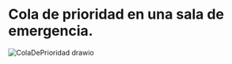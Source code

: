 # Cola de prioridad en una sala de emergencia.

![ColaDePrioridad drawio](https://github.com/jonathan2406/Colas_de_prioridad/assets/124312236/1fda6e30-cffd-4e5a-a3a3-25276123d963)
